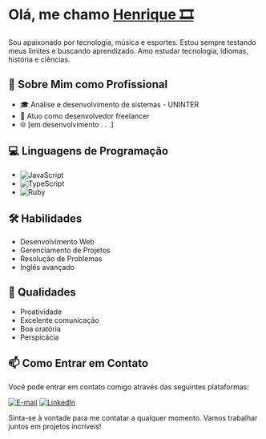 <!-- Título -->
<h1 align="left">Olá, me chamo <strong style="text-decoration: underline;">Henrique 🎞</strong></h1>

<p align="left">
Sou apaixonado por tecnologia, música e esportes. Estou sempre testando meus limites e buscando aprendizado. Amo estudar tecnologia, idiomas, história e ciências.
</p>

<!-- Seção Profissional -->
## 🚀 Sobre Mim como Profissional

- 🎓 Análise e desenvolvimento de sistemas - UNINTER
- 💼 Atuo como desenvolvedor freelancer
- 🌐 [em desenvolvimento . . .]

<!-- Seção Linguagens de Programação -->
## 💻 Linguagens de Programação

- <img align="center" alt="JavaScript" src="https://img.shields.io/badge/JavaScript-000?style=for-the-badge&logo=javascript">
- <img src="https://img.shields.io/badge/TypeScript-black?style=for-the-badge&logo=typescript" alt="TypeScript">
- <img src="https://img.shields.io/badge/Ruby-black?style=for-the-badge&logo=ruby" alt="Ruby">

<!-- Seção Habilidades -->
## 🛠️ Habilidades

- Desenvolvimento Web
- Gerenciamento de Projetos
- Resolução de Problemas
- Inglês avançado

## 🏹 Qualidades

- Proatividade
- Excelente comunicação
- Boa oratória
- Perspicácia

<!-- Seção Contato -->
## 📫 Como Entrar em Contato

Você pode entrar em contato comigo através das seguintes plataformas:

[![E-mail](https://img.shields.io/badge/Email-white?style=for-the-badge&logo=gmail)](mailto:ph564131@gmail.com)
[![LinkedIn](https://img.shields.io/badge/LinkedIn-blue?style=for-the-badge&logo=linkedin)](https://www.linkedin.com/in/henriquetdevfrontend/)

Sinta-se à vontade para me contatar a qualquer momento. Vamos trabalhar juntos em projetos incríveis!
